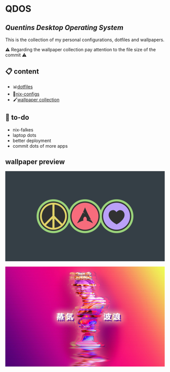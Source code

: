 # QDOS
## *Quentins Desktop Operating System*  

This is the collection of my personal configurations, dotfiles and wallpapers.

⚠️ Regarding the wallpaper collection pay attention to the file size of the commit ⚠️

## 📋 content
- 📊[dotfiles](dotfiles)
- 🧭[nix-configs](nix)
- 🖌️[wallpaper collection](wallpaper)

## 📑 to-do
- nix-falkes
- laptop dots
- better deployment
- commit dots of more apps

## wallpaper preview
![Arch-Peace](wallpaper/desktop/arch-peace.png?raw=true "Arch-Peace")

![Vaporwave](wallpaper/desktop/long-lost.jpg?raw=true "Vaporwave")

